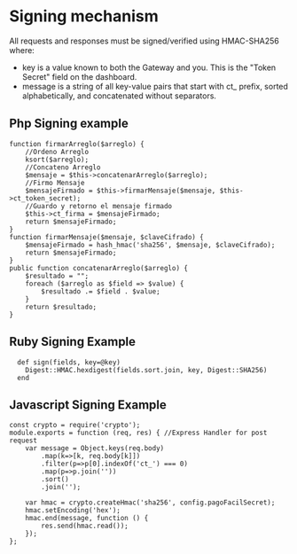 # Signing mechanism

All requests and responses must be signed/verified using HMAC-SHA256 where:

* key is a value known to both the Gateway and you. This is the "Token Secret" field on the dashboard.
* message is a string of all key-value pairs that start with ct_ prefix, sorted alphabetically, and concatenated without separators.

## Php Signing example


    function firmarArreglo($arreglo) {
        //Ordeno Arreglo
        ksort($arreglo);
        //Concateno Arreglo
        $mensaje = $this->concatenarArreglo($arreglo);
        //Firmo Mensaje
        $mensajeFirmado = $this->firmarMensaje($mensaje, $this->ct_token_secret);
        //Guardo y retorno el mensaje firmado
        $this->ct_firma = $mensajeFirmado;
        return $mensajeFirmado;
    }
    function firmarMensaje($mensaje, $claveCifrado) {
        $mensajeFirmado = hash_hmac('sha256', $mensaje, $claveCifrado);
        return $mensajeFirmado;
    }
    public function concatenarArreglo($arreglo) {
        $resultado = "";
        foreach ($arreglo as $field => $value) {
            $resultado .= $field . $value;
        }
        return $resultado;
    }
## Ruby Signing Example
      def sign(fields, key=@key)
        Digest::HMAC.hexdigest(fields.sort.join, key, Digest::SHA256)
      end
## Javascript Signing Example
    const crypto = require('crypto');
    module.exports = function (req, res) { //Express Handler for post request
        var message = Object.keys(req.body)
            .map(k=>[k, req.body[k]])
            .filter(p=>p[0].indexOf('ct_') === 0)
            .map(p=>p.join(''))
            .sort()
            .join('');

        var hmac = crypto.createHmac('sha256', config.pagoFacilSecret);
        hmac.setEncoding('hex');
        hmac.end(message, function () {
            res.send(hmac.read());
        });
    };
